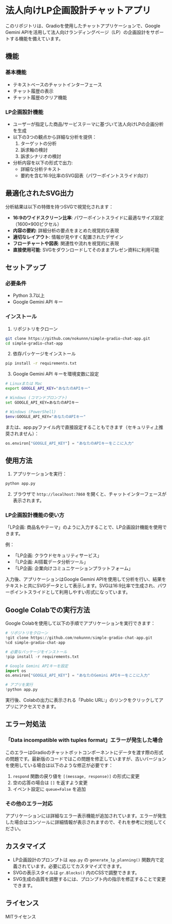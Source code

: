 # 法人向けLP企画設計チャットアプリ

このリポジトリは、Gradioを使用したチャットアプリケーションで、Google Gemini APIを活用して法人向けランディングページ（LP）の企画設計をサポートする機能を備えています。

## 機能

### 基本機能
- テキストベースのチャットインターフェース
- チャット履歴の表示
- チャット履歴のクリア機能

### LP企画設計機能
- ユーザーが指定した商品/サービステーマに基づいて法人向けLPの企画分析を生成
- 以下の3つの観点から詳細な分析を提供：
  1. ターゲットの分析
  2. 訴求軸の検討
  3. 訴求シナリオの検討
- 分析内容を以下の形式で出力:
  - 詳細な分析テキスト
  - 要約を含む16:9比率のSVG図表（パワーポイントスライド向け）

## 最適化されたSVG出力

分析結果は以下の特徴を持つSVGで視覚化されます：

- **16:9のワイドスクリーン比率**: パワーポイントスライドに最適なサイズ設定（1600×900ピクセル）
- **内容の要約**: 詳細分析の要点をまとめた視覚的な表現
- **適切なレイアウト**: 情報が見やすく配置されたデザイン
- **フローチャートや図表**: 関連性や流れを視覚的に表現
- **直接使用可能**: SVGをダウンロードしてそのままプレゼン資料に利用可能

## セットアップ

### 必要条件

- Python 3.7以上
- Google Gemini API キー

### インストール

1. リポジトリをクローン
```bash
git clone https://github.com/nokunnn/simple-gradio-chat-app.git
cd simple-gradio-chat-app
```

2. 依存パッケージをインストール
```bash
pip install -r requirements.txt
```

3. Google Gemini API キーを環境変数に設定
```bash
# Linuxまたは Mac
export GOOGLE_API_KEY="あなたのAPIキー"

# Windows (コマンドプロンプト)
set GOOGLE_API_KEY=あなたのAPIキー

# Windows (PowerShell)
$env:GOOGLE_API_KEY="あなたのAPIキー"
```

または、app.pyファイル内で直接設定することもできます（セキュリティ上推奨されません）：
```python
os.environ["GOOGLE_API_KEY"] = "あなたのAPIキーをここに入力"
```

## 使用方法

1. アプリケーションを実行：
```bash
python app.py
```

2. ブラウザで `http://localhost:7860` を開くと、チャットインターフェースが表示されます。

### LP企画設計機能の使い方

「LP企画: 商品名やテーマ」のように入力することで、LP企画設計機能を使用できます。

例：
- 「LP企画: クラウドセキュリティサービス」
- 「LP企画: AI搭載データ分析ツール」
- 「LP企画: 企業向けコミュニケーションプラットフォーム」

入力後、アプリケーションはGoogle Gemini APIを使用して分析を行い、結果をテキストと共にSVGデータとして表示します。SVGは16:9比率で生成され、パワーポイントスライドとして利用しやすい形式になっています。

## Google Colabでの実行方法

Google Colabを使用して以下の手順でアプリケーションを実行できます：

```python
# リポジトリをクローン
!git clone https://github.com/nokunnn/simple-gradio-chat-app.git
%cd simple-gradio-chat-app

# 必要なパッケージをインストール
!pip install -r requirements.txt

# Google Gemini APIキーを設定
import os
os.environ["GOOGLE_API_KEY"] = "あなたのGemini APIキーをここに入力"

# アプリを実行
!python app.py
```

実行後、Colabの出力に表示される「Public URL:」のリンクをクリックしてアプリにアクセスできます。

## エラー対処法

### 「Data incompatible with tuples format」エラーが発生した場合

このエラーはGradioのチャットボットコンポーネントにデータを渡す際の形式の問題です。最新版のコードではこの問題を修正していますが、古いバージョンを使用している場合は以下のような修正が必要です：

1. `respond` 関数の戻り値を `[(message, response)]` の形式に変更
2. 空の応答の場合は `[]` を返すよう変更
3. イベント設定に `queue=False` を追加

### その他のエラー対応

アプリケーションには詳細なエラー表示機能が追加されています。エラーが発生した場合はコンソールに詳細情報が表示されますので、それを参考に対処してください。

## カスタマイズ

- LP企画設計のプロンプトは `app.py` の `generate_lp_planning()` 関数内で定義されています。必要に応じてカスタマイズできます。
- SVGの表示スタイルは `gr.Blocks()` 内のCSSで調整できます。
- SVG生成の品質を調整するには、プロンプト内の指示を修正することで変更できます。

## ライセンス

MITライセンス

